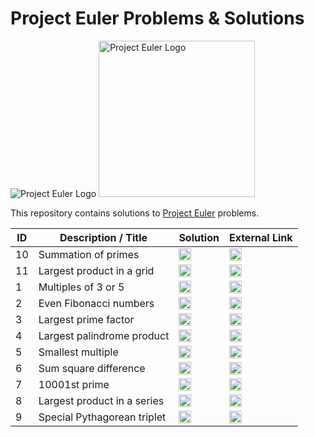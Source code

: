 # Project Euler Problems & Solutions

<img alt="Project Euler Logo" src="https://projecteuler.net/themes/logo_default.png"/>

<img alt="Project Euler Logo" src="https://www.thoughtco.com/thmb/dh47K7WcNuQYSw3Zn1DR5YgfCZo=/1095x1095/smart/filters:no_upscale()/euler2-5baa451cc9e77c005008b61e.png" width="250"/>

This repository contains solutions to [Project Euler](https://projecteuler.net) problems.

ID | Description / Title | Solution | External Link
--- | --- | --- | ---
10 | Summation of primes | [<img alt="Solution Icon" src="https://cdn-icons-png.flaticon.com/512/190/190708.png" width="20"/>](10_Summation_of_primes) | [<img alt="Link Icon" src="https://www.iconsdb.com/icons/preview/purple/link-xxl.png" width="20"/>](https://projecteuler.net/problem=10)
11 | Largest product in a grid | [<img alt="Solution Icon" src="https://cdn-icons-png.flaticon.com/512/190/190708.png" width="20"/>](11_Largest_product_in_a_grid) | [<img alt="Link Icon" src="https://www.iconsdb.com/icons/preview/purple/link-xxl.png" width="20"/>](https://projecteuler.net/problem=11)
1 | Multiples of 3 or 5 | [<img alt="Solution Icon" src="https://cdn-icons-png.flaticon.com/512/190/190708.png" width="20"/>](1_Multiples_of_3_or_5) | [<img alt="Link Icon" src="https://www.iconsdb.com/icons/preview/purple/link-xxl.png" width="20"/>](https://projecteuler.net/problem=1)
2 | Even Fibonacci numbers | [<img alt="Solution Icon" src="https://cdn-icons-png.flaticon.com/512/190/190708.png" width="20"/>](2_Even_Fibonacci_numbers) | [<img alt="Link Icon" src="https://www.iconsdb.com/icons/preview/purple/link-xxl.png" width="20"/>](https://projecteuler.net/problem=2)
3 | Largest prime factor | [<img alt="Solution Icon" src="https://cdn-icons-png.flaticon.com/512/190/190708.png" width="20"/>](3_Largest_prime_factor) | [<img alt="Link Icon" src="https://www.iconsdb.com/icons/preview/purple/link-xxl.png" width="20"/>](https://projecteuler.net/problem=3)
4 | Largest palindrome product | [<img alt="Solution Icon" src="https://cdn-icons-png.flaticon.com/512/190/190708.png" width="20"/>](4_Largest_palindrome_product) | [<img alt="Link Icon" src="https://www.iconsdb.com/icons/preview/purple/link-xxl.png" width="20"/>](https://projecteuler.net/problem=4)
5 | Smallest multiple | [<img alt="Solution Icon" src="https://cdn-icons-png.flaticon.com/512/190/190708.png" width="20"/>](5_Smallest_multiple) | [<img alt="Link Icon" src="https://www.iconsdb.com/icons/preview/purple/link-xxl.png" width="20"/>](https://projecteuler.net/problem=5)
6 | Sum square difference | [<img alt="Solution Icon" src="https://cdn-icons-png.flaticon.com/512/190/190708.png" width="20"/>](6_Sum_square_difference) | [<img alt="Link Icon" src="https://www.iconsdb.com/icons/preview/purple/link-xxl.png" width="20"/>](https://projecteuler.net/problem=6)
7 | 10001st prime | [<img alt="Solution Icon" src="https://cdn-icons-png.flaticon.com/512/190/190708.png" width="20"/>](7_10001st_prime) | [<img alt="Link Icon" src="https://www.iconsdb.com/icons/preview/purple/link-xxl.png" width="20"/>](https://projecteuler.net/problem=7)
8 | Largest product in a series | [<img alt="Solution Icon" src="https://cdn-icons-png.flaticon.com/512/190/190708.png" width="20"/>](8_Largest_product_in_a_series) | [<img alt="Link Icon" src="https://www.iconsdb.com/icons/preview/purple/link-xxl.png" width="20"/>](https://projecteuler.net/problem=8)
9 | Special Pythagorean triplet | [<img alt="Solution Icon" src="https://cdn-icons-png.flaticon.com/512/190/190708.png" width="20"/>](9_Special_Pythagorean_triplet) | [<img alt="Link Icon" src="https://www.iconsdb.com/icons/preview/purple/link-xxl.png" width="20"/>](https://projecteuler.net/problem=9)
